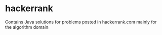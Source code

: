 # hackerrank
Contains Java solutions for problems posted in hackerrank.com mainly for the algorithm domain
